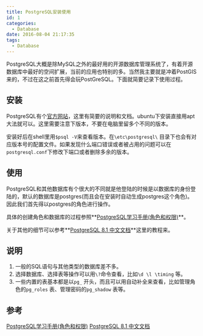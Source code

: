 ```yaml
---
title: PostgreSQL安装使用
id: 1
categories:
  - Database
date: 2016-08-04 21:17:35
tags:
  - Database
---
```


PostgreSQL大概是除MySQL之外的最好用的开源数据库管理系统了，有着开源数据库中最好的空间扩展，当前的应用也特别的多。当然我主要就是冲着PostGIS来的，不过在这之前首先得会玩PostGreSQL。下面就简要记录下使用过程。

## 安装

PostgreSQL有个[官方网站](https://www.postgresql.org/)，这里有简要的说明和文档。ubuntu下安装直接用apt大法就可以。这里需要注意下版本，不要在电脑里留多个不同的版本。

安装好后在shell里用`$psql -V`来查看版本。在`\etc\postgresql\` 目录下也会有对应版本号的配置文件。如果发现什么端口错误或者被占用的问题可以在`postgresql.conf`下修改下端口或者删除多余的版本。

## 使用

PostgreSQL和其他数据库有个很大的不同就是他登陆的时候是以数据库的身份登陆的，默认的数据库是postgres(而且会在安装时自动生成postgres这个角色)。因此我们首先得以postgres的角色进行操作。

具体的创建角色和数据库的过程参照**[PostgreSQL学习手册(角色和权限)](http://www.cnblogs.com/stephen-liu74/archive/2012/05/18/2302639.html)**。

关于其他的细节可以参考**[PostgreSQL 8.1 中文文档](http://www.php100.com/manual/PostgreSQL8/tutorial.html)**这里的教程来。

## 说明

1. 一般的SQL语句与其他类型的数据库差不多。
2. 选择数据库、选择表等操作可以用`\?`命令查看，比如`\d`  `\l`  `\timing` 等。
3. 一些内置的表基本都是以`pg_` 开头，而且可以用自动补全来查看，比如管理角色的`pg_roles` 表、管理密码的`pg_shadow` 表等。

## 参考

[PostgreSQL学习手册(角色和权限)](http://www.cnblogs.com/stephen-liu74/archive/2012/05/18/2302639.html)
[PostgreSQL 8.1 中文文档](http://www.php100.com/manual/PostgreSQL8/tutorial.html)